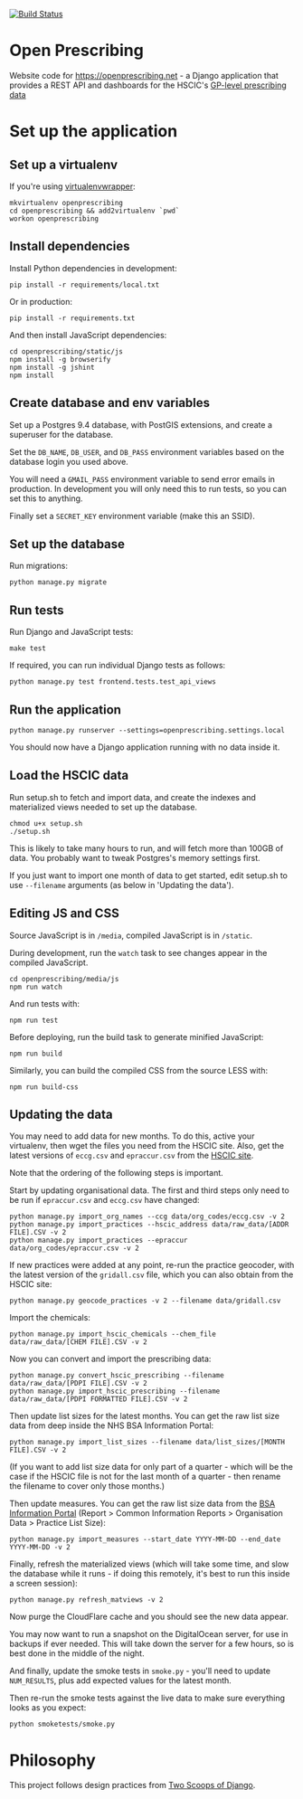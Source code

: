 [![Build Status](https://travis-ci.org/ebmdatalab/openprescribing.svg?branch=master)](https://travis-ci.org/ebmdatalab/openprescribing)

Open Prescribing
================

Website code for https://openprescribing.net - a Django application that provides a REST API and dashboards for the HSCIC's [GP-level prescribing data](http://www.hscic.gov.uk/searchcatalogue?q=title%3a%22presentation+level+data%22&sort=Relevance&size=100&page=1#top)

Set up the application
======================

Set up a virtualenv
-------------------

If you're using [virtualenvwrapper](https://virtualenvwrapper.readthedocs.org/en/latest/):

    mkvirtualenv openprescribing
    cd openprescribing && add2virtualenv `pwd`
    workon openprescribing

Install dependencies
--------------------

Install Python dependencies in development:

    pip install -r requirements/local.txt

Or in production:

    pip install -r requirements.txt

And then install JavaScript dependencies:

    cd openprescribing/static/js
    npm install -g browserify
    npm install -g jshint
    npm install

Create database and env variables
---------------------------------

Set up a Postgres 9.4 database, with PostGIS extensions, and create a superuser for the database.

Set the `DB_NAME`, `DB_USER`, and `DB_PASS` environment variables based on the database login you used above.

You will need a `GMAIL_PASS` environment variable to send error emails in production. In development you will only need this to run tests, so you can set this to anything.

Finally set a `SECRET_KEY` environment variable (make this an SSID).

Set up the database
-------------------

Run migrations:

    python manage.py migrate

Run tests
---------

Run Django and JavaScript tests:

    make test

If required, you can run individual Django tests as follows:

    python manage.py test frontend.tests.test_api_views

Run the application
-------------------

    python manage.py runserver --settings=openprescribing.settings.local

You should now have a Django application running with no data inside it.

Load the HSCIC data
-------------------

Run setup.sh to fetch and import data, and create the indexes and materialized views needed to set up the database.

    chmod u+x setup.sh
    ./setup.sh

This is likely to take many hours to run, and will fetch more than 100GB of data. You probably want to tweak Postgres's memory settings first.

If you just want to import one month of data to get started, edit setup.sh to use `--filename` arguments (as below in 'Updating the data').

Editing JS and CSS
------------------

Source JavaScript is in `/media`, compiled JavaScript is in `/static`.

During development, run the `watch` task to see changes appear in the compiled JavaScript.

    cd openprescribing/media/js
    npm run watch

And run tests with:

    npm run test

Before deploying, run the build task to generate minified JavaScript:

    npm run build

Similarly, you can build the compiled CSS from the source LESS with:

    npm run build-css

Updating the data
-----------------

You may need to add data for new months. To do this, active your virtualenv, then wget the files you need from the HSCIC site. Also, get the latest versions of `eccg.csv` and `epraccur.csv` from the [HSCIC site](http://systems.hscic.gov.uk/data/ods/datadownloads/index).

Note that the ordering of the following steps is important.

Start by updating organisational data. The first and third steps only need to be run if `epraccur.csv` and `eccg.csv` have changed:

    python manage.py import_org_names --ccg data/org_codes/eccg.csv -v 2
    python manage.py import_practices --hscic_address data/raw_data/[ADDR FILE].CSV -v 2
    python manage.py import_practices --epraccur data/org_codes/epraccur.csv -v 2

If new practices were added at any point, re-run the practice geocoder, with the latest version of the `gridall.csv` file, which you can also obtain from the HSCIC site:

    python manage.py geocode_practices -v 2 --filename data/gridall.csv

Import the chemicals:

    python manage.py import_hscic_chemicals --chem_file data/raw_data/[CHEM FILE].CSV -v 2

Now you can convert and import the prescribing data:

    python manage.py convert_hscic_prescribing --filename data/raw_data/[PDPI FILE].CSV -v 2
    python manage.py import_hscic_prescribing --filename data/raw_data/[PDPI FORMATTED FILE].CSV -v 2

Then update list sizes for the latest months. You can get the raw list size data from deep inside the NHS BSA Information Portal:

    python manage.py import_list_sizes --filename data/list_sizes/[MONTH FILE].CSV -v 2

(If you want to add list size data for only part of a quarter - which will be the case if the HSCIC file is not for the last month of a quarter - then rename the filename to cover only those months.)

Then update measures. You can get the raw list size data from the [BSA Information Portal](https://apps.nhsbsa.nhs.uk/infosystems/welcome) (Report > Common Information Reports > Organisation Data > Practice List Size):

    python manage.py import_measures --start_date YYYY-MM-DD --end_date YYYY-MM-DD -v 2

Finally, refresh the materialized views (which will take some time, and slow the database while it runs - if doing this remotely, it's best to run this inside a screen session):

    python manage.py refresh_matviews -v 2

Now purge the CloudFlare cache and you should see the new data appear.

You may now want to run a snapshot on the DigitalOcean server, for use in backups if ever needed. This will take down the server for a few hours, so is best done in the middle of the night.

And finally, update the smoke tests in `smoke.py` - you'll need to update `NUM_RESULTS`, plus add expected values for the latest month.

Then re-run the smoke tests against the live data to make sure everything looks as you expect:

    python smoketests/smoke.py

Philosophy
==========

This project follows design practices from [Two Scoops of Django](http://twoscoopspress.org/products/two-scoops-of-django-1-6).